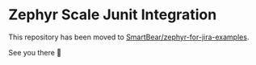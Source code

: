 # Zephyr Scale Junit Integration

This repository has been moved to [SmartBear/zephyr-for-jira-examples](https://github.com/SmartBear/zephyr-for-jira-examples).

See you there 🙂
